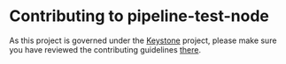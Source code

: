 # Contributing to pipeline-test-node
As this project is governed under the [Keystone][] project, please make sure you have reviewed the contributing guidelines
[there][].

[Keystone]: https://github.com/kenzanlabs/keystone
[there]: https://github.com/kenzanlabs/keystone/blob/master/CONTRIBUTING.md
